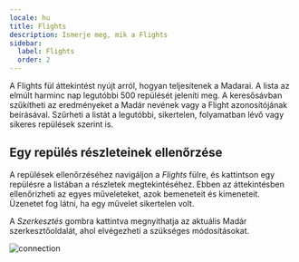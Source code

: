 ```yaml
---
locale: hu
title: Flights
description: Ismerje meg, mik a Flights
sidebar:
  label: Flights
  order: 2
---
```


A Flights fül áttekintést nyújt arról, hogyan teljesítenek a Madarai. A lista az elmúlt harminc nap legutóbbi 500 repülését jeleníti meg. A keresősávban szűkítheti az eredményeket a Madár nevének vagy a Flight azonosítójának beírásával. Szűrheti a listát a legutóbbi, sikertelen, folyamatban lévő vagy sikeres repülések szerint is.

## Egy repülés részleteinek ellenőrzése

A repülések ellenőrzéséhez navigáljon a _Flights_ fülre, és kattintson egy repülésre a listában a részletek megtekintéséhez. Ebben az áttekintésben ellenőrizheti az egyes műveleteket, azok bemeneteit és kimeneteit. Üzenetet fog látni, ha egy művelet sikertelen volt.

A _Szerkesztés_ gombra kattintva megnyithatja az aktuális Madár szerkesztőoldalát, ahol elvégezheti a szükséges módosításokat.

![connection](~/assets/docs/flight-details.png)
